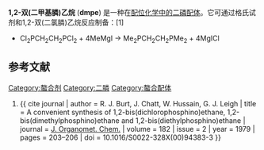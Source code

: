 **1,2-双(二甲基膦)乙烷** (**dmpe**)
是一种在[配位化学中的](https://zh.wikipedia.org/wiki/配位化学 "wikilink")[二磷](https://zh.wikipedia.org/wiki/二磷 "wikilink")[配体](https://zh.wikipedia.org/wiki/配体 "wikilink")。它可通过格氏试剂和1,2-双(二氯膦)乙烷反应制备：\[1\]

  -
    Cl<sub>2</sub>PCH<sub>2</sub>CH<sub>2</sub>PCl<sub>2</sub> + 4MeMgI
    → Me<sub>2</sub>PCH<sub>2</sub>CH<sub>2</sub>PMe<sub>2</sub> +
    4MgICl

## 参考文献

<references/>

[Category:螯合剂](https://zh.wikipedia.org/wiki/Category:螯合剂 "wikilink")
[Category:二膦](https://zh.wikipedia.org/wiki/Category:二膦 "wikilink")
[Category:螯合配体](https://zh.wikipedia.org/wiki/Category:螯合配体 "wikilink")

1.  {{ cite journal | author = R. J. Burt, J. Chatt, W. Hussain, G. J.
    Leigh | title = A convenient synthesis of
    1,2-bis(dichlorophosphino)ethane, 1,2-bis(dimethylphosphino)ethane
    and 1,2-bis(diethylphosphino)ethane | journal = [J. Organomet.
    Chem.](https://zh.wikipedia.org/wiki/Journal_of_Organometallic_Chemistry "wikilink")
    | volume = 182 | issue = 2 | year = 1979 | pages = 203–206 | doi =
    10.1016/S0022-328X(00)94383-3 }}